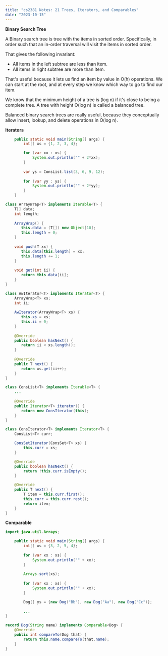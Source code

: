 ```yaml
---
title: "cs2381 Notes: 21 Trees, Iterators, and Comparables"
date: "2023-10-15"
---
```


**Binary Search Tree**

A Binary search tree is tree with the items in sorted order.
Specifically, in order such that an in-order traversal will visit the
items in sorted order.

That gives the following invariant:

 - All items in the left subtree are less than item.
 - All items in right subtree are more than item.

That's useful because it lets us find an item by value in O(h)
operations. We can start at the root, and at every step we know which
way to go to find our item.

We know that the minimum height of a tree is (log n) if it's close to
being a complete tree. A tree with height O(log n) is called a balanced tree.

Balanced binary search trees are really useful, because they
conceptually allow insert, lookup, and delete operations in O(log n).

**Iterators**

```java
    public static void main(String[] args) {
        int[] xs = {1, 2, 3, 4};

        for (var xx : xs) {
            System.out.println("" + 2*xx);
        }
        
        var ys = ConsList.list(3, 6, 9, 12);
        
        for (var yy : ys) {
            System.out.println("" + 2*yy);
        }
    }
```

```java
class ArrayWrap<T> implements Iterable<T> {
    T[] data;
    int length; 
    
    ArrayWrap() {
       this.data = (T[]) new Object[10];
       this.length = 0;
    }
    
    void push(T xx) {
       this.data[this.length] = xx;
       this.length += 1;
    }
    
    void get(int ii) {
       return this.data[ii]; 
    }
}

class AwIterator<T> implements Iterator<T> {
    ArrayWrap<T> xs;
    int ii; 
   
    AwIterator(ArrayWrap<T> xs) {
       this.xs = xs;
       this.ii = 0;
    }
    
    @Override
    public boolean hasNext() {
       return ii < xs.length();
    }
    
    @Override
    public T next() {
       return xs.get(ii++); 
    }
}
```

```java
class ConsList<T> implements Iterable<T> {
    ...
    
    @Override
    public Iterator<T> iterator() {
       return new ConsIterator(this); 
    }
}

class ConsIterator<T> implements Iterator<T> {
    ConsList<T> curr;

    ConsSetIterator(ConsSet<T> xs) {
        this.curr = xs;
    }

    @Override
    public boolean hasNext() {
        return !this.curr.isEmpty();
    }

    @Override
    public T next() {
        T item = this.curr.first();
        this.curr = this.curr.rest();
        return item;
    }
}
```

**Comparable**

```java
import java.util.Arrays;

    public static void main(String[] args) {
        int[] xs = {3, 2, 5, 4};
        
        for (var xx : xs) {
            System.out.println("" + xx);
        }
        
        Arrays.sort(xs);
        
        for (var xx : xs) {
            System.out.println("" + xx);
        }

        Dog[] ys = {new Dog("Bb"), new Dog("Aa"), new Dog("Cc")};
        
        ...
}

record Dog(String name) implements Comparable<Dog> {
    @Override
    public int compareTo(Dog that) {
        return this.name.compareTo(that.name);
    }
}
```


